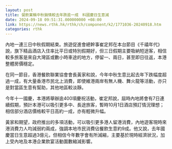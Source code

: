 ```yaml
---
layout: post
title: 餐飲業稱中秋銷情較去年跌逾一成　料國慶日生意減
date: 2024-09-18 09:51:31.000000000 +08:00
link: https://news.rthk.hk/rthk/ch/component/k2/1771036-20240918.htm
categories: rthk
---
```


內地一連三日中秋假期結束。旅遊促進會總幹事崔定邦在本台節目《千禧年代》說，旗下精品酒店入住率比平日或特別假期好，但三日假期主要吸納短途客，相信較多旅客是來自大灣區或數小時車途的地方，停留一、兩日，甚至即日往返，本港整體房價穩定。

在同一節目，香港餐飲聯業協會會長黃家和說，今年中秋生意比起去年下跌幅度超過一成，有大量香港市民北上消費，即使維港兩岸有無人機、舞火龍等活動，亦只是對當區生意有幫助，其他地區較淡靜。

今年十一國慶，本港將舉辦逾400項慶祝活動，崔定邦說，屆時內地將會有7日連續假期，預計本港可以吸引更多中、長途旅客，暫時10月1日酒店預訂情況理想；相信部分酒店價格較平日高約一成，亦有輕微升幅。

黃家和期望，政府推出的多項活動，可以吸引更多港人留港消費，內地遊客現時來港消費力人均減弱約兩成，強調本地市民消費佔餐飲生意約9成。他又說，去年國慶當日生意超過3億元，但相信今年數字會有所減縮，主要基於現時經濟狀況，加上受內地及本港企業飲宴活動圍數縮減影響。
